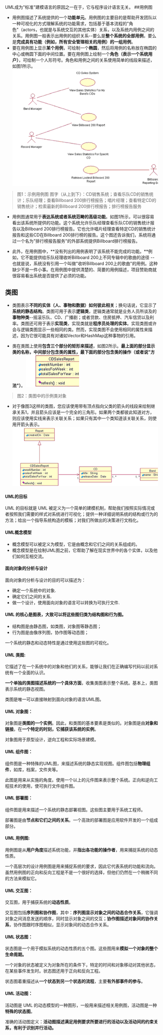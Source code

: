 UML成为"标准"建模语言的原因之一在于，它与程序设计语言无关。
##用例图

* 用例图描述了系统提供的一个**功能单元**。用例图的主要目的是帮助开发团队以一种可视化的方式理解系统的功能需求，包括基于基本流程的"角色"（actors，也就是与系统交互的其他实体）关系，以及系统内用例之间的关系。用例图一般表示出用例的组织关系--要么是**整个系统的全部用例**，要么是**完成具有功能（例如，所有安全管理相关的用例）的一组用例**。
* 要在用例图上显示**某个用例**，可绘制一个**椭圆**，然后将用例的名称放在椭圆的中心或椭圆下面的中间位置。要在用例图上绘制一个**角色（表示一个系统用户）**，可绘制一个人形符号。角色和用例之间的关系使用简单的线段来描述，如图1所示。
![](/images/2019年4月7日/image001.gif)
> 图1：示例用例图
图字（从上到下）：CD销售系统；查看乐队CD的销售统计；乐队经理；查看Billboard 200排行榜报告；唱片经理；查看特定CD的销售统计；检索最新的Billboard 200排行榜报告；排行榜报告服务

* 用例图通常用于**表达系统或者系统范畴的高级功能**。如图1所示，可以很容易看出该系统所提供的功能。这个系统允许乐队经理查看乐队CD的销售统计报告以及Billboard 200排行榜报告。它也允许唱片经理查看特定CD的销售统计报告和这些CD在Billboard 200排行榜的报告。这个图还告诉我们，系统将通过一个名为"排行榜报告服务"的外部系统提供Billboard排行榜报告。

* 此外，在用例图中，**没有列出的用例表明了该系统不能完成的功能。**例如，它不能提供给乐队经理收听Billboard 200上不同专辑中的歌曲的途径 -- 也就是说，系统没有引用一个叫做"收听Billboard 200上的歌曲"的用例。这种缺少不是一件小事。在用例图中提供清楚的、简要的用例描述，项目赞助商就很容易看出系统是否提供了必须的功能。

## 类图

* 类图表示**不同的实体（人、事物和数据）如何彼此相关**；换句话说，它显示了**系统的静态结构**。类图可用于表示**逻辑类**，逻辑类通常就是业务人员所谈及的**事物种类**--摇滚乐队、CD、广播剧；或者贷款、住房抵押、汽车信贷以及利率。类图还可用于表示**实现类**，实现类就是**程序员处理的实体**。实现类图或许会与逻辑类图显示一些相同的类。然而，实现类图不会使用相同的属性来描述，因为它很可能具有对诸如Vector和HashMap这种事物的引用。

* 类在类图上使用**包含三个部分的矩形来描述**，如图2所示。**最上面的部分显示类的名称，中间部分包含类的属性，最下面的部分包含类的操作（或者说"方法"）**。
![](/images/2019年4月7日/image002.gif)
> 图2：类图中的示例类对象

* 对于像图3这样的类图，您应该使用带有顶点指向父类的箭头的线段来绘制继承关系1，并且箭头应该是一个完全的三角形。如果两个类都彼此知道对方，则应该使用实线来表示关联关系；如果只有其中一个类知道该关联关系，则使用开箭头表示。
![](/images/2019年4月7日/image003.gif)


#### UML的目标
UML 的目标就是 UML 被定义为一个简单的建模机制，帮助我们按照实际情况或者按照我们需要的样式对系统进行可视化；提供一种详细说明系统的结构或行为的方法；给出一个指导系统构造的模板；对我们所做出的决策进行文档化。

#### UML概念模型
* 概念模型可以被定义为模型，它是由概念和它们之间的关系组成的。
* 概念模型是在绘制UML图之前，它帮助了解在现实世界中的各个实体，以及他们如何互相交流。

#### 面向对象的分析与设计
面向对象的分析与设计的目的可以描述为：
* 确定一个系统中的对象.
* 确定它们之间的关系.
* 做一个设计，使用面向对象的语言可以转换为可执行文件.


#### UML 的核心是图表，大致可以将这些图归类为结构图和行为图。
* 结构图是由静态图，如类图，对象图等静态图；
* 行为图是由像序列图，协作图等动态图；

一个系统的静态和动态特性是通过使用这些图的可视化。

#### UML 类图:
它描述了在一个系统中的对象和他们的关系，能够让我们在正确编写代码以前对系统有一个全面的认识。

**一个单独的类图描述系统的一个具体方面**，收集类图表示整个系统。基本上，类图表示系统的静态视图。

类图是唯一可以直接映射到面向对象的语言UML图。

#### UML 对象图：
对象图是**类图的一个实例**。因此，和类图的基本要素是类似的。对象图是由**对象和链接**。在**一个特定的时刻，它捕获该系统的实例**。

对象图用于原型设计，逆向工程和实际场景建模。

#### UML 组件图：
组件图是一种特殊的UML图，来描述系统的静态实现视图。组件图包括**物理组件**，如库，档案，文件夹等。

此图是用来从实施的角度。使用一个以上的元件图来表示整个系统。正向和逆向工程技术的使用，使可执行文件组件图。

#### UML 部署图：
组件图是用来描述一个系统的静态部署视图。这些图主要用于系统工程师。

部署图是由**节点和它们之间的关系**。一个高效的部署图是应用软件开发的一个组成部分。

#### UML 用例图:
用例图是从**用户角度**描述系统功能，并**指出各功能的操作者**，用来捕捉系统的动态性质。

一个高层次的设计用例图是用来捕捉系统的要求，因此它代表系统的功能和流向。虽然用例图的正向和反向工程是不是一个很好的选择，但他们仍然在一个稍微不同的方法来模拟它。

#### UML 交互图：
交互图，用于捕获系统的**动态性质**。

交互图包括**序列图和协作图**，其中：**序列图显示对象之间的动态合作关系**，它强调对象之间消息发送的顺序，同时显示对象之间的交互；**协作图描述对象间的协作关系**，协作图跟时序图相似，显示对象间的动态合作关系。

#### UML 状态图：
状态图是一个用于模拟系统的动态性质的五个图。这些图用来**模拟一个对象的整个生命周期。**

一个对象的状态被定义为对象所在的条件下，特定的时间和对象移动对其他状态，在某些事件发生时。状态图还用于正向和反向工程。

状态图着重描述从**一个状态到另一个状态的流程**，主要**有外部事件的参与**。

#### UML 活动图：
活动图是 UML 的动态模型的一种图形，一般用来描述相关用例图，活动图是一种**特殊的状态图**。

准确的活动图定义：**活动图描述满足用例要求所要进行的活动以及活动间的约束关系，有利于识别并行活动。**












